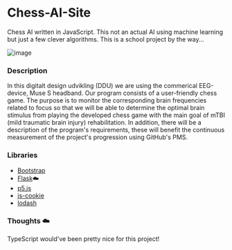 # Chess-AI-Site
Chess AI written in JavaScript. This not an actual AI using machine learning but just a few clever algorithms. This is a school project by the way...

![image](https://user-images.githubusercontent.com/44964494/118567516-38afc780-b776-11eb-97b1-76ee437e0fd1.png)

### Description 
In this digitalt design udvikling (DDU) we are using the commerical EEG-device, Muse S headband. Our program consists of a user-friendly chess game. The purpose is to monitor the corresponding brain frequencies related to focus so that we will be able to determine the optimal brain stimulus from playing the developed chess game with the main goal of mTBI (mild traumatic brain injury) rehabilitation. In addition, there will be a description of the program's requirements, these will benefit the continuous measurement of the project's progression using GitHub's PMS. 

### Libraries
* [Bootstrap](https://getbootstrap.com/)
* [Flask](https://flask.palletsprojects.com/en/1.1.x/)☁️
* [p5.js](https://p5js.org/)
* [js-cookie](https://github.com/js-cookie/js-cookie)
* [lodash](https://lodash.com/)

### Thoughts ☁️
TypeScript would've been pretty nice for this project!



